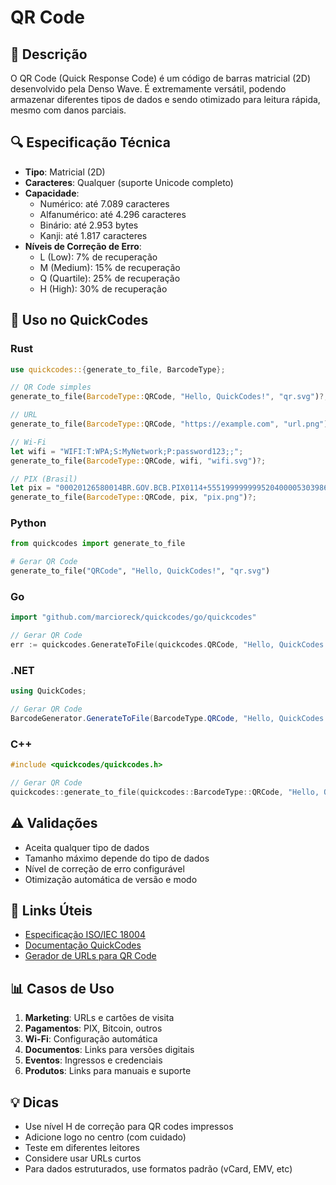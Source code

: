 # QR Code

## 📝 Descrição
O QR Code (Quick Response Code) é um código de barras matricial (2D) desenvolvido pela Denso Wave. É extremamente versátil, podendo armazenar diferentes tipos de dados e sendo otimizado para leitura rápida, mesmo com danos parciais.

## 🔍 Especificação Técnica
- **Tipo**: Matricial (2D)
- **Caracteres**: Qualquer (suporte Unicode completo)
- **Capacidade**:
  - Numérico: até 7.089 caracteres
  - Alfanumérico: até 4.296 caracteres
  - Binário: até 2.953 bytes
  - Kanji: até 1.817 caracteres
- **Níveis de Correção de Erro**:
  - L (Low): 7% de recuperação
  - M (Medium): 15% de recuperação
  - Q (Quartile): 25% de recuperação
  - H (High): 30% de recuperação

## 🚀 Uso no QuickCodes

### Rust
```rust
use quickcodes::{generate_to_file, BarcodeType};

// QR Code simples
generate_to_file(BarcodeType::QRCode, "Hello, QuickCodes!", "qr.svg")?;

// URL
generate_to_file(BarcodeType::QRCode, "https://example.com", "url.png")?;

// Wi-Fi
let wifi = "WIFI:T:WPA;S:MyNetwork;P:password123;;";
generate_to_file(BarcodeType::QRCode, wifi, "wifi.svg")?;

// PIX (Brasil)
let pix = "00020126580014BR.GOV.BCB.PIX0114+5551999999995204000053039865405100.005802BR5920Test User6009SAO PAULO62070503***6304ABCD";
generate_to_file(BarcodeType::QRCode, pix, "pix.png")?;
```

### Python
```python
from quickcodes import generate_to_file

# Gerar QR Code
generate_to_file("QRCode", "Hello, QuickCodes!", "qr.svg")
```

### Go
```go
import "github.com/marcioreck/quickcodes/go/quickcodes"

// Gerar QR Code
err := quickcodes.GenerateToFile(quickcodes.QRCode, "Hello, QuickCodes!", "qr.svg")
```

### .NET
```csharp
using QuickCodes;

// Gerar QR Code
BarcodeGenerator.GenerateToFile(BarcodeType.QRCode, "Hello, QuickCodes!", "qr.svg");
```

### C++
```cpp
#include <quickcodes/quickcodes.h>

// Gerar QR Code
quickcodes::generate_to_file(quickcodes::BarcodeType::QRCode, "Hello, QuickCodes!", "qr.svg");
```

## ⚠️ Validações
- Aceita qualquer tipo de dados
- Tamanho máximo depende do tipo de dados
- Nível de correção de erro configurável
- Otimização automática de versão e modo

## 🔗 Links Úteis
- [Especificação ISO/IEC 18004](https://www.iso.org/standard/62021.html)
- [Documentação QuickCodes](https://docs.rs/quickcodes)
- [Gerador de URLs para QR Code](https://www.qr-code-generator.com/)

## 📊 Casos de Uso
1. **Marketing**: URLs e cartões de visita
2. **Pagamentos**: PIX, Bitcoin, outros
3. **Wi-Fi**: Configuração automática
4. **Documentos**: Links para versões digitais
5. **Eventos**: Ingressos e credenciais
6. **Produtos**: Links para manuais e suporte

## 💡 Dicas
- Use nível H de correção para QR codes impressos
- Adicione logo no centro (com cuidado)
- Teste em diferentes leitores
- Considere usar URLs curtos
- Para dados estruturados, use formatos padrão (vCard, EMV, etc)
